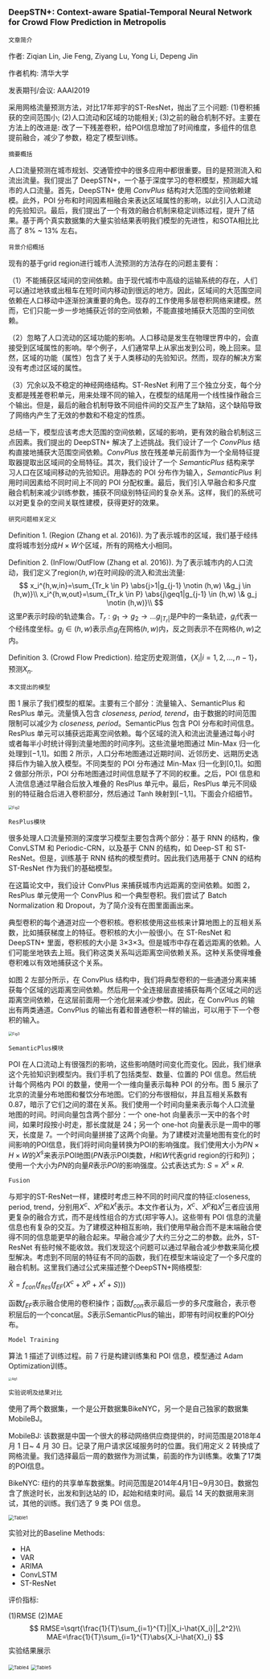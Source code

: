 ### DeepSTN+: Context-aware Spatial-Temporal Neural Network for Crowd Flow Prediction in Metropolis

`文章简介`

作者: Ziqian Lin, Jie Feng, Ziyang Lu, Yong Li, Depeng Jin

作者机构: 清华大学

发表期刊/会议: AAAI2019

采用网格流量预测方法，对比17年郑宇的ST-ResNet，抛出了三个问题: (1)卷积捕获的空间范围小; (2)人口流动和区域的功能相关; (3)之前的融合机制不好。主要在方法上的改进是: 改了一下残差卷积，给POI信息增加了时间维度，多组件的信息提前融合，减少了参数，稳定了模型训练。



`摘要概括`

人口流量预测在城市规划、交通管控中的很多应用中都很重要。目的是预测流入和流出流量。我们提出了 DeepSTN+，一个基于深度学习的卷积模型，预测超大城市的人口流量。首先，DeepSTN+ 使用 *ConvPlus* 结构对大范围的空间依赖建模。此外，POI 分布和时间因素相融合来表达区域属性的影响，以此引入人口流动的先验知识。最后，我们提出了一个有效的融合机制来稳定训练过程，提升了结果。基于两个真实数据集的大量实验结果表明我们模型的先进性，和SOTA相比比高了 8% ~ 13% 左右。

`背景介绍概括`

现有的基于grid region进行城市人流预测的方法存在的问题主要有：

（1）不能捕获区域间的空间依赖。由于现代城市中高级的运输系统的存在，人们可以通过地铁或出租车在短时间内移动到很远的地方。因此，区域间的大范围空间依赖在人口移动中逐渐扮演重要的角色。现存的工作使用多层卷积网络来建模。然而，它们只能一步一步地捕获近邻的空间依赖，不能直接地捕获大范围的空间依赖。


（2）忽略了人口流动的区域功能的影响。人口移动是发生在物理世界中的，会直接受到区域属性的影响。举个例子，人们通常早上从家出发到公司，晚上回来。显然，区域的功能（属性）包含了关于人类移动的先验知识。然而，现存的解决方案没有考虑过区域的属性。

（3）冗余以及不稳定的神经网络结构。ST-ResNet 利用了三个独立分支，每个分支都是残差卷积单元，用来处理不同的输入，在模型的结尾用一个线性操作融合三个输出。但是，最后的融合机制导致不同组件间的交互产生了缺陷，这个缺陷导致了网络内产生了无效的参数和不稳定的性质。

总结一下，模型应该考虑大范围的空间依赖，区域的影响，更有效的融合机制这三点因素。我们提出的 DeepSTN+ 解决了上述挑战。我们设计了一个 *ConvPlus* 结构直接地捕获大范围空间依赖。*ConvPlus* 放在残差单元前面作为一个全局特征提取器提取出区域间的全局特征。其次，我们设计了一个 *SemanticPlus* 结构来学习人口在区域间移动的先验知识。用静态的 POI 分布作为输入，*SemanticPlus* 利用时间因素给不同时间上不同的 POI 分配权重。最后，我们引入早融合和多尺度融合机制来减少训练参数，捕获不同级别特征间的复杂关系。这样，我们的系统可以对更复杂的空间关联性建模，获得更好的效果。



`研究问题相关定义`

 Definition 1. (Region (Zhang et al. 2016)). 为了表示城市的区域，我们基于经纬度将城市划分成$H \times W$个区域，所有的网格大小相同。

Definition 2. (InFlow/OutFlow (Zhang et al. 2016)). 为了表示城市内的人口流动，我们定义了region$(h,w)$在时间段$i$的流入和流出流量:
$$
x_i^{h,w,in}=\sum_{Tr_k \in P} \abs{j>1|g_{j-1} \notin (h,w) \&g_j \in (h,w)}\\
x_i^{h,w,out}=\sum_{Tr_k \in P} \abs{j\geq1|g_{j-1} \in (h,w) \& g_j \notin (h,w)}\\
$$
这里$P$表示时段$i$的轨迹集合。$T_r: g_1\to g_2 \to ... g_{|T_r|}$是$P$中的一条轨迹，$g_i$代表一个经纬度坐标。$g_j \in (h,w)$表示点$g_j$在网格$(h,w)$内，反之则表示不在网格$(h,w)$之内。

Definition 3. (Crowd Flow Prediction). 给定历史观测值，$\{X_i|i=1,2,...,n-1\}$，预测$X_n$.



`本文提出的模型`

图 1 展示了我们模型的框架。主要有三个部分：流量输入、SemanticPlus 和 ResPlus 单元。流量慎入包含 *closeness, period, terend*，由于数据的时间范围限制可以减少为 *closeness, period*。SemanticPlus 包含 POI 分布和时间信息。ResPlus 单元可以捕获远距离空间依赖。每个区域的流入和流出流量通过每小时或者每半小时统计得到流量地图的时间序列。这些流量地图通过 Min-Max 归一化处理到[−1,1]。如图 2 所示，人口分布地图通过近期时间、近邻历史、远期历史选择后作为输入放入模型。不同类型的 POI 分布通过 Min-Max 归一化到[0,1]。如图 2 做部分所示，POI 分布地图通过时间信息赋予了不同的权重。之后，POI 信息和人流信息通过早融合后放入堆叠的 ResPlus 单元中。最后，ResPlus 单元不同级别的特征融合后进入卷积部分，然后通过 Tanh 映射到[−1,1]。下面会介绍细节。

<img src="/Users/mac/Downloads/Fig2.jpeg" alt="Fig2" style="zoom:50%;" />

`ResPlus模块`

很多处理人口流量预测的深度学习模型主要包含两个部分：基于 RNN 的结构，像 ConvLSTM 和 Periodic-CRN，以及基于 CNN 的结构，如 Deep-ST 和 ST-ResNet。但是，训练基于 RNN 结构的模型费时。因此我们选用基于 CNN 的结构 ST-ResNet 作为我们的基础模型。

在这篇论文中，我们设计 ConvPlus 来捕获城市内远距离的空间依赖。如图 2，ResPlus 单元使用一个 ConvPlus 和一个典型卷积。我们尝试了 Batch Normalization 和 Dropout，为了简介没有在图里面画出来。

典型卷积的每个通道对应一个卷积核。卷积核使用这些核来计算地图上的互相关系数，比如捕获梯度上的特征。卷积核的大小一般很小。在 ST-ResNet 和 DeepSTN+ 里面，卷积核的大小是 3×3×3。但是城市中存在着远距离的依赖。人们可能坐地铁去上班。我们称这类关系叫远距离空间依赖关系。这种关系使得堆叠卷积难以有效地捕获这个关系。

如图 2 左部分所示，在 ConvPlus 结构中，我们将典型卷积的一些通道分离来捕获每个区域的远距离空间依赖。然后用一个全连接层直接捕获每两个区域之间的远距离空间依赖，在这层前面用一个池化层来减少参数。因此，在 ConvPlus 的输出有两类通道。ConvPlus 的输出有着和普通卷积一样的输出，可以用于下一个卷积的输入。

<img src="/Users/mac/Downloads/Fig3.jpeg" alt="Fig3" style="zoom:50%;" />

`SemanticPlus模块`

POI 在人口流动上有很强烈的影响，这些影响随时间变化而变化。因此，我们继承这个先验知识到模型内。我们手机了包括类型、数量、位置的 POI 信息。然后统计每个网格内 POI 的数量，使用一个一维向量表示每种 POI 的分布。图 5 展示了北京的流量分布地图和餐饮分布地图。它们的分布很相似，并且互相关系数有 0.87，暗示了它们之间的潜在关系。我们使用一个时间向量来表示每个人口流量地图的时间。时间向量包含两个部分：一个 one-hot 向量表示一天中的各个时间，如果时段按小时走，那长度就是 24；另一个 one-hot 向量表示是一周中的哪天，长度是 7。一个时间向量拼接了这两个向量。为了建模对流量地图有变化的时间影响的POI信息，我们将时间向量转换为POI的影响强度。我们使用大小为$PN \times H \times W$的$X^s$来表示POI地图($PN$表示POI类数，$H$和$W$代表grid region的行和列)；使用一个大小为$PN$的向量$R$表示$POI$的影响强度。公式表达式为: $S=X^s \times R$.

`Fusion`

与郑宇的ST-ResNet一样，建模时考虑三种不同的时间尺度的特征:closeness, period, trend，分别用$X^c$、$X^p$和$X^t$表示。本文作者认为，$X^c$、$X^p$和$X^t$三者应该用更复杂的融合方式，而不是线性组合的方式(郑宇等人)。这些带有 POI 信息的流量信息也有复杂的交互。为了建模这种相互影响，我们使用早融合而不是末端融合使得不同的信息能更早的融合起来。早融合减少了大约三分之二的参数。此外，ST-ResNet 有些时候不能收敛。我们发现这个问题可以通过早融合减少参数来简化模型解决。考虑到不同层的特征有不同的函数，我们在模型末端设定了一个多尺度的融合机制。这里我们通过公式来描述整个DeepSTN+网络模型:

$\hat{X}=f_{con}(f_{Res}(f_{EF}(X^c+X^p+X^t+S)))$

函数$f_{EF}$表示融合使用的卷积操作；函数$f_{con}$表示最后一步的多尺度融合，表示卷积层后的一个concat层。$S$表示SemanticPlus的输出，即带有时间权重的POI分布。

`Model Training`

算法 1 描述了训练过程。前 7 行是构建训练集和 POI 信息，模型通过 Adam Optimization训练。

<img src="/Users/mac/Downloads/Alg1.jpeg" alt="Alg1" style="zoom:40%;" />

`实验说明及结果对比`

使用了两个数据集，一个是公开数据集BikeNYC，另一个是自己独家的数据集MobileBJ。

MobileBJ: 该数据是中国一个很大的移动网络供应商提供的，时间范围是2018年4 月 1 日~ 4 月 30 日。记录了用户请求区域服务时的位置。我们用定义 2 转换成了网格流量。我们选择最后一周的数据作为测试集，前面的作为训练集。收集了17类的POI信息。

BikeNYC: 纽约的共享单车数据集。时间范围是2014年4月1日~9月30日。数据包含了旅途时长，出发和到达站的 ID，起始和结束时间。最后 14 天的数据用来测试，其他的训练。我们选了 9 类 POI 信息。

<img src="/Users/mac/Downloads/Table1.jpeg" alt="Table1" style="zoom:67%;" />

实验对比的Baseline Methods:

- HA
- VAR
- ARIMA
- ConvLSTM
- ST-ResNet

评价指标:

(1)RMSE  (2)MAE
$$
RMSE=\sqrt{\frac{1}{T}\sum_{i=1}^{T}||X_i-\hat{X_i}||_2^2}\\
MAE=\frac{1}{T}\sum_{i=1}^{T}\abs{X_i-\hat{X}_i}
$$
实验结果展示

<img src="/Users/mac/Downloads/Table4.jpeg" alt="Table4" style="zoom:67%;" />

<img src="/Users/mac/Downloads/Table5.jpeg" alt="Table5" style="zoom:67%;" />









